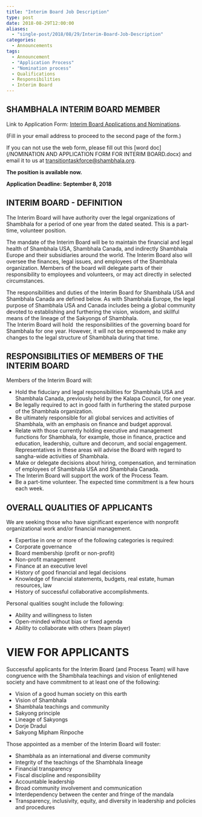 ```yaml
---
title: "Interim Board Job Description"
type: post
date: 2018-08-29T12:00:00
aliases:
  - "single-post/2018/08/29/Interim-Board-Job-Description"
categories:
  - Announcements
tags:
  - Announcement
  - "Application Process"
  - "Nomination process"
  - Qualifications
  - Responsibilities
  - Interim Board
---
```


## SHAMBHALA INTERIM BOARD MEMBER

Link to Application Form: [Interim Board Applications and Nominations](https://goo.gl/forms/H3qOZxjxOgdu96kg2).

(Fill in your email address to proceed to the second page of the form.)

If you can not use the web form, please fill out this [word doc](/NOMINATION AND APPLICATION FORM FOR INTERIM BOARD.docx) and email it to us at [transitiontaskforce@shambhala.org](transitiontaskforce@shambhala.org).

**The position is available now.**

**Application Deadline: September 8, 2018**

## INTERIM BOARD - DEFINITION

The Interim Board will have authority over the legal organizations of Shambhala for a period of one year from the dated seated. This is a part-time, volunteer position.

The mandate of the Interim Board will be to maintain the financial and legal health of Shambhala USA, Shambhala Canada, and indirectly Shambhala Europe and their subsidiaries around the world. The Interim Board also will oversee the finances, legal issues, and employees of the Shambhala organization. Members of the board will delegate parts of their responsibility to employees and volunteers, or may act directly in selected circumstances.

The responsibilities and duties of the Interim Board for Shambhala USA and Shambhala Canada are defined below. As with Shambhala Europe, the legal purpose of Shambhala USA and Canada includes being a global community devoted to establishing and furthering the vision, wisdom, and skillful means of the lineage of the Sakyongs of Shambhala.\
The Interim Board will hold  the responsibilities of the governing board for Shambhala for one year. However, it will not be empowered to make any changes to the legal structure of Shambhala during that time.   

## RESPONSIBILITIES OF MEMBERS OF THE INTERIM BOARD

Members of the Interim Board will:

  * Hold the fiduciary and legal responsibilities for Shambhala USA and Shambhala Canada, previously held by the Kalapa Council, for one year.
  * Be legally required to act in good faith in furthering the stated purpose of the Shambhala organization.
  * Be ultimately responsible for all global services and activities of Shambhala, with an emphasis on finance and budget approval.
  * Relate with those currently holding executive and management functions for Shambhala, for example, those in finance, practice and education, leadership, culture and decorum, and social engagement. Representatives in these areas will advise the Board with regard to sangha-wide activities of Shambhala.
  * Make or delegate decisions about hiring, compensation, and termination of employees of Shambhala USA and Shambhala Canada.
  * The Interim Board will support the work of the Process Team.
  * Be a part-time volunteer. The expected time commitment is a few hours each week.

## OVERALL QUALITIES OF APPLICANTS

We are seeking those who have significant experience with nonprofit organizational work and/or financial management.

  * Expertise in one or more of the following categories is required:
  * Corporate governance
  * Board membership (profit or non-profit)
  * Non-profit management
  * Finance at an executive level
  * History of good financial and legal decisions
  * Knowledge of financial statements, budgets, real estate, human resources, law
  * History of successful collaborative accomplishments. 

Personal qualities sought include the following:

  * Ability and willingness to listen
  * Open-minded without bias or fixed agenda
  * Ability to collaborate with others (team player)

# VIEW FOR APPLICANTS 

Successful applicants for the Interim Board (and Process Team) will have congruence with the Shambhala teachings and vision of enlightened society and have commitment to at least one of the following:

  * Vision of a good human society on this earth
  * Vision of Shambhala
  * Shambhala teachings and community
  * Sakyong principle
  * Lineage of Sakyongs
  * Dorje Dradul
  * Sakyong Mipham Rinpoche

Those appointed as a member of the Interim Board will foster:

  * Shambhala as an international and diverse community
  * Integrity of the teachings of the Shambhala lineage
  * Financial transparency
  * Fiscal discipline and responsibility
  * Accountable leadership
  * Broad community involvement and communication
  * Interdependency between the center and fringe of the mandala
  * Transparency, inclusivity, equity, and diversity in leadership and policies and procedures
